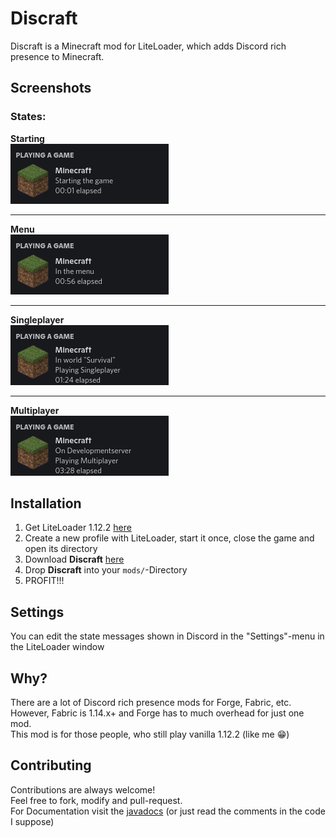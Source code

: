 # Discraft
Discraft is a Minecraft mod for LiteLoader, which adds Discord rich presence to
Minecraft.

## Screenshots
### States:
**Starting** \
![Starting](https://raw.githubusercontent.com/sudo200/Discraft/master/.github/images/starting.png)
****
**Menu** \
![Menu](https://raw.githubusercontent.com/sudo200/Discraft/master/.github/images/menu.png)
****
**Singleplayer** \
![Singleplayer](https://raw.githubusercontent.com/sudo200/Discraft/master/.github/images/singleplayer.png)
****
**Multiplayer** \
![Multiplayer](https://raw.githubusercontent.com/sudo200/Discraft/master/.github/images/multiplayer.png)

## Installation
1. Get LiteLoader 1.12.2 [here](http://www.liteloader.com/download#snapshot_11220)
2. Create a new profile with LiteLoader, start it once, close the game
and open its directory
3. Download **Discraft** [here](https://github.com/sudo200/Discraft/releases/latest)
4. Drop **Discraft** into your `mods/`-Directory
5. PROFIT!!!

## Settings
You can edit the state messages shown in Discord in the "Settings"-menu in
the LiteLoader window

## Why?
There are a lot of Discord rich presence mods for Forge, Fabric, etc. \
However, Fabric is 1.14.x+ and Forge has to much overhead for just one mod. \
This mod is for those people, who still play vanilla 1.12.2 (like me 😁)

## Contributing
Contributions are always welcome! \
Feel free to fork, modify and pull-request. \
For Documentation visit the [javadocs](https://sudo200.github.io/Discraft) (or just read the comments in the code I suppose)
